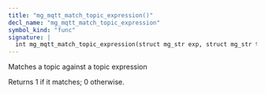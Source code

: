 ```yaml
---
title: "mg_mqtt_match_topic_expression()"
decl_name: "mg_mqtt_match_topic_expression"
symbol_kind: "func"
signature: |
  int mg_mqtt_match_topic_expression(struct mg_str exp, struct mg_str topic);
---
```


Matches a topic against a topic expression

Returns 1 if it matches; 0 otherwise. 

